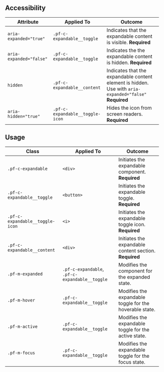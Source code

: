 ## Accessibility

| Attribute | Applied To | Outcome |
| -- | -- | -- |
| `aria-expanded="true"` | `.pf-c-expandable__toggle` | Indicates that the expandable content is visible. **Required** |
| `aria-expanded="false"` | `.pf-c-expandable__toggle` | Indicates the the expandable content is hidden. **Required** |
| `hidden` | `.pf-c-expandable__content` | Indicates that the expandable content element is hidden. Use with `aria-expanded="false"` **Required** |
| `aria-hidden="true"` | `.pf-c-expandable__toggle-icon` | Hides the icon from screen readers. **Required** |

## Usage

| Class | Applied To | Outcome |
| -- | -- | -- |
| `.pf-c-expandable` | `<div>` | Initiates the expandable component. **Required** |
| `.pf-c-expandable__toggle` | `<button>` | Initiates the expandable toggle. **Required** |
| `.pf-c-expandable__toggle-icon` | `<i>` | Initiates the expandable toggle icon. **Required** |
| `.pf-c-expandable__content` | `<div>` | Initiates the expandable content section. **Required** |
| `.pf-m-expanded` | `.pf-c-expandable`, `.pf-c-expandable__toggle` | Modifies the component for the expanded state. |
| `.pf-m-hover` | `.pf-c-expandable__toggle` | Modifies the expandable toggle for the hoverable state. |
| `.pf-m-active` | `.pf-c-expandable__toggle` | Modifies the expandable toggle for the active state. |
| `.pf-m-focus` | `.pf-c-expandable__toggle` | Modifies the expandable toggle for the focus state. |